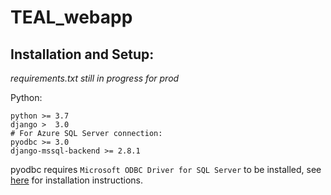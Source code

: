 # TEAL_webapp


## Installation and Setup:

_requirements.txt still in progress for prod_

Python:
```
python >= 3.7
django >  3.0
# For Azure SQL Server connection:
pyodbc >= 3.0
django-mssql-backend >= 2.8.1
```

pyodbc requires `Microsoft ODBC Driver for SQL Server` to be installed, see [here](https://docs.microsoft.com/en-us/sql/connect/odbc/download-odbc-driver-for-sql-server?view=sql-server-ver15) for installation instructions.


